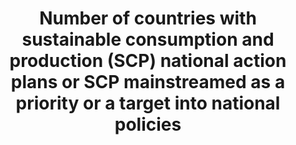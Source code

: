 ---
actual_indicator_available: null
actual_indicator_available_description: null
comments_and_limitations: null
data_non_statistical: true
date_metadata_updated: null
date_of_national_source_publication: null
disaggregation_categories: null
disaggregation_geography: null
goal_meta_link: http://unstats.un.org/sdgs/files/metadata-compilation/Metadata-Goal-12.pdf
goal_meta_link_page: 2
graph: null
graph_status_notes: Policy Judgement
graph_title: Number of countries with sustainable consumption and production (SCP)
  national action plans or SCP mainstreamed as a priority or a target into national
  policies
graph_type: null
graph_type_description: null
has_metadata: false
indicator: 12.1.1
indicator_definition: ''
indicator_name: Number of countries with sustainable consumption and production (SCP)
  national action plans or SCP mainstreamed as a priority or a target into national
  policies
indicator_variable: null
international_and_national_references: null
layout: indicator
method_of_computation: ''
periodicity: null
permalink: /12-1-1/
published: false
rationale_interpretation: ''
reporting_status: notstarted
scheduled_update_by_SDG_team: null
scheduled_update_by_national_source: null
sdg_goal: 12
source_agency_staff_email: null
source_agency_staff_name: null
source_agency_survey_dataset: null
source_notes: null
source_title: null
source_url: null
target: Implement the 10-year Framework of Programmes on Sustainable Consumption and
  Production Patterns, all countries taking action, with developed countries taking
  the lead, taking into account the development and capabilities of developing countries.
target_id: '12.1'
time_period: null
title: Number of countries with sustainable consumption and production (SCP) national
  action plans or SCP mainstreamed as a priority or a target into national policies
un_custodial_agency: UNEP
un_designated_tier: '3'
unit_of_measure: null
variable_description: null
variable_notes: null
---